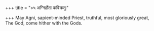 +++
title = "०५ अग्निर्होता कविक्रतुः"

+++
May Agni, sapient-minded Priest, truthful, most gloriously great,  
   The God, come hither with the Gods.